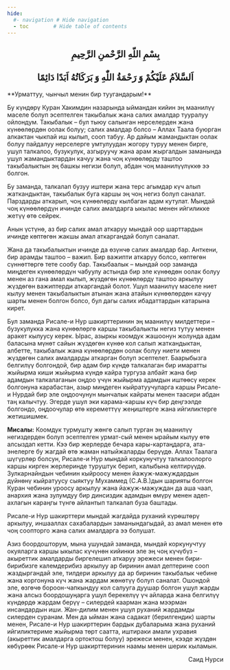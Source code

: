```yaml
---
hide:
  #- navigation # Hide navigation
  - toc        # Hide table of contents
---
```

<style>
    .t_center {
        text-align:center;
    }
</style>

<h2 class="t_center"> بِسْمِ اللّهِ الرَّحْمنِ الرَّحِيمِ </h2>
<h2 class="t_center">اَلسَّلاَمُ عَلَيْكُمْ وَ رَحْمَةُ اللّٰهِ وَ بَرَكَاتُهُ اَبَدًا دَائِمًا</h2>
**Урматтуу, чынчыл менин бир туугандарым!**

Бу күндөрү Куран Хакимдин назарында ыймандан кийин эң маанилүү маселе болуп эсептелген такыбалык жана салих амалдар тууралуу ойлондум. Такыбалык – бул тыюу салынган нерселерден жана күнөөлөрдөн оолак болуу; салих амалдар болсо – Аллах Таала буюрган алкактан чыкпай иш кылып, сооп табуу. Ар дайым жамандыктан оолак болуу пайдалуу нерселерге умтулуудан жогору туруу менен бирге, ушул талкалоо, бузукулук, азгыруучу жана арам жыргалдын заманында ушул жамандыктардан качуу жана чоң күнөөлөрдү таштоо такыбалыктын эң башкы негизи болуп, абдан чоң маанилүүлүккө ээ болгон.

Бу заманда, талкалап бузуу иштери жана терс агымдар күч алып жаткандыктан, такыбалык буга каршы эң чоң негиз болуп саналат. Парздарды аткарып, чоң күнөөлөрдү кылбаган адам кутулат. Мындай чоң күнөөлөрдүн ичинде салих амалдарга ыкылас менен ийгиликке жетүү өтө сейрек.

Анын үстүнө, аз бир салих амал аткаруу мындай оор шарттардын ичинде көптөгөн жакшы амал аткаргандай болуп саналат.

Жана да такыбалыктын ичинде да өзүнчө салих амалдар бар. Анткени, бир арамды таштоо – важип. Бир важипти аткаруу болсо, көптөгөн сүннөттөргө тете сообу бар. Такыбаалык – мындай оор заманда миңдеген күнөөлөрдүн чабуулу астында бир эле күнөөдөн оолак болуу менен аз гана амал кылып, жүздөгөн күнөөлөрдү таштоо аркылуу жүздөгөн важиптерди аткаргандай болот. Ушул маанилүү маселе ниет кылуу менен такыбалыктын атынан жана атайын күнөөлөрдөн качуу шарты менен болгон болсо, бул дагы салих ибадаттардын катарына кирет.

Бул заманда Рисале-и Нур шакирттеринин эң маанилүү милдеттери – бузукулукка жана күнөөлөргө каршы такыбалыкты негиз тутуу менен аракет кылуусу керек. Ырас, азыркы коомдук жашоонун жолунда адам баласына мүнөт сайын жүздөгөн күнөө кол салып жаткандыктан, албетте, такыбалык жана күнөөлөрдөн оолак болуу ниети менен жүздөгөн салих амалдарды аткарган болуп эсептелет. Баарыбызга белгилүү болгондой, бир адам бир күндө талкалаган бир имаратты жыйырма киши жыйырма күндө кайра тургуза албайт жана бир адамдын талкалаганын оңдоо үчүн жыйырма адамдын иштөөсү керек болгонуна карабастан, азыр миңдеген кыйратуучуларга каршы Рисале-и Нурдай бир эле оңдоочунун мынчалык кайраты менен таасири абдан таң калычтуу. Эгерде ушул эки карама-каршы күч бир деңгээлде болгондо, оңдоочулар өтө кереметтүү жеңиштерге жана ийгиликтерге жетишишмек.

**Мисалы:** Коомдук турмушту жөнгө салып турган эң маанилүү негиздерден болуп эсептелген урмат-сый менен ырайым кылуу өтө алсыздап кетти. Кээ бир жерлерде бечара кары-картаңдарга, ата-энелерге бу жагдай өтө жаман натыйжаларды берүүдө. Аллах Таалага шүгүрлөр болсун, Рисале-и Нур мындай коркунучтуу талкалоолорго каршы кирген жерлеринде туруштук берип, калыбына келтирүүдө. Зулкарнайндын чебинин кыйроосу менен йажуж-мажуждардын дүйнөнү кыйратуусу сыяктуу Мухаммед (С.А.В.)дын шарияты болгон Куран чебинин уроосу аркылуу жана йажуж-мажуждан да аша чаап, анархия жана зулумдуу бир динсиздик адамдын өмүрү менен адеп-ахлагын караңгы түнгө айлантып талкалап буза баштады.

Рисале-и Нур шакирттери мындай жагдайда руханий күрөштөрү аркылуу, иншааллах сахабалардын заманындагыдай, аз амал менен өтө чоң соопторго жана салих амалдарга ээ болушат.

Азиз боордошторум, мына ушундай заманда, мындай коркунучтуу окуяларга каршы ыкылас күчүнөн кийинки эле эң чоң күчүбүз – акыреттик амалдарды биргелешип аткаруу эрежеси менен бири-бирибизге калемдерибиз аркылуу ар биринин амал дептерине сооп жаздыргандай эле, тилдери аркылуу да ар биринин такыбалык чебине жана коргонуна күч жана жардам жөнөтүү болуп саналат. Ошондой эле, өзгөчө бороон-чапкындуу кол салууга дуушар болгон ушул жарды жана алсыз боордошуңарга ушул берекелүү үч айларда жана белгилүү күндөрдө жардам берүү – силердей каарман жана мээрман инсандардын иши. Жан-дилим менен ушул руханий жардамды силерден суранам. Мен да ыйман жана садакат (берилгендик) шарты менен, Рисале-и Нур шакирттерин бардык дубаларыма жана руханий ийгиликтериме жыйырма төрт саатта, иштираки амали ухравия (акыреттик амалдарга ортоктош болуу) эрежеси менен, кээде жүздөн көбүрөөк Рисале-и Нур шакирттеринин наамы менен шерик кыламын.

<p style="text-align:right;">Саид Нурси</p>